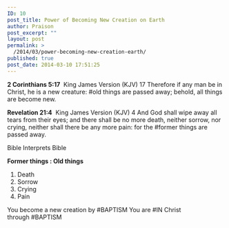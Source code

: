 ```yaml
---
ID: 10
post_title: Power of Becoming New Creation on Earth
author: Praison
post_excerpt: ""
layout: post
permalink: >
  /2014/03/power-becoming-new-creation-earth/
published: true
post_date: 2014-03-10 17:51:25
---
```

<b>2 Corinthians 5:17</b>  King James Version (KJV)
17 Therefore if any man be in Christ, he is a new creature: #old things are passed away; behold, all things are become new.

<b>Revelation 21:4</b>  King James Version (KJV)
4 And God shall wipe away all tears from their eyes; and there shall be no more death, neither sorrow, nor crying, neither shall there be any more pain: for the #former things are passed away.

Bible Interprets Bible

<b>Former things : Old things</b>
1. Death
2. Sorrow
3. Crying
4. Pain

You become a new creation by #BAPTISM
You are #IN Christ through #BAPTISM